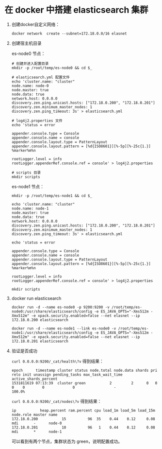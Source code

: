 

# 在 docker 中搭建 elasticsearch 集群

1. 创建docker自定义网络：

	`docker network  create --subnet=172.18.0.0/16 elasnet`

2. 创建宿主机目录

	es-node0 节点：

	```
	# 创建并进入配置目录
	mkdir -p /root/temp/es-node0 && cd $_

	# elasticsearch.yml 配置文件
	echo 'cluster.name: "cluster"
	node.name: node-0
	node.master: true
	node.data: true
	network.host: 0.0.0.0
	discovery.zen.ping.unicast.hosts: ["172.18.0.200", "172.18.0.201"]
	discovery.zen.minimum_master_nodes: 1
	discovery.zen.ping_timeout: 3s' > elasticsearch.yml

    # log4j2.properties 文件
	echo 'status = error

	appender.console.type = Console
	appender.console.name = console
	appender.console.layout.type = PatternLayout
	appender.console.layout.pattern = [%d{ISO8601}][%-5p][%-25c{1.}] %marker%m%n

	rootLogger.level = info
	rootLogger.appenderRef.console.ref = console' > log4j2.properties

	# scripts 目录
	mkdir scripts

	```

	es-node1 节点：

	```
	mkdir -p /root/temp/es-node1 && cd $_

	echo 'cluster.name: "cluster"
	node.name: node-1
	node.master: true
	node.data: true
	network.host: 0.0.0.0
	discovery.zen.ping.unicast.hosts: ["172.18.0.200", "172.18.0.201"]
	discovery.zen.minimum_master_nodes: 1
	discovery.zen.ping_timeout: 3s' > elasticsearch.yml

	echo 'status = error

	appender.console.type = Console
	appender.console.name = console
	appender.console.layout.type = PatternLayout
	appender.console.layout.pattern = [%d{ISO8601}][%-5p][%-25c{1.}] %marker%m%n

	rootLogger.level = info
	rootLogger.appenderRef.console.ref = console' > log4j2.properties

	mkdir scripts

	```


3. docker run elasticsearch


	`docker run -d --name es-node0 -p 9200:9200 -v /root/temp/es-node0:/usr/share/elasticsearch/config -e ES_JAVA_OPTS="-Xms512m -Xmx512m" -e xpack.security.enabled=false --net elasnet --ip 172.18.0.200 elasticsearch`


	`docker run -d --name es-node1 --link es-node0 -v /root/temp/es-node1:/usr/share/elasticsearch/config -e ES_JAVA_OPTS="-Xms512m -Xmx512m" -e xpack.security.enabled=false --net elasnet --ip 172.18.0.201 elasticsearch`

4. 验证是否成功

	`curl 0.0.0.0:9200/_cat/health\?v` 得到结果：

	```
	epoch      timestamp cluster status node.total node.data shards pri relo init unassign pending_tasks max_task_wait_time active_shards_percent
	1531811619 07:13:39  cluster green           2         2      0   0    0    0        0             0                  -                100.0%
	```


	`curl 0.0.0.0:9200/_cat/nodes\?v` 得到结果：

	```
	ip           heap.percent ram.percent cpu load_1m load_5m load_15m node.role master name
	172.18.0.200           15          96  35    0.44    0.12     0.08 mdi       -      node-0
	172.18.0.201           10          96   1    0.44    0.12     0.08 mdi       *      node-1
	```

	可以看到有两个节点，集群状态为 green，说明配置成功。
